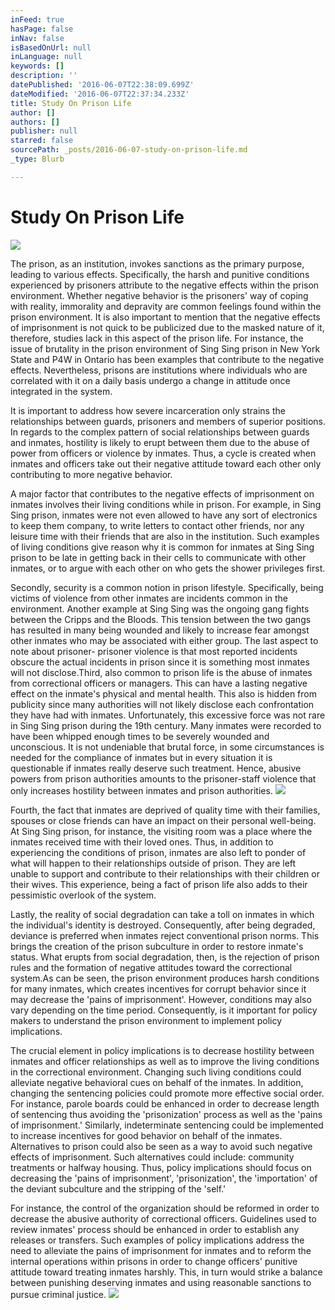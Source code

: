 ```yaml
---
inFeed: true
hasPage: false
inNav: false
isBasedOnUrl: null
inLanguage: null
keywords: []
description: ''
datePublished: '2016-06-07T22:38:09.699Z'
dateModified: '2016-06-07T22:37:34.233Z'
title: Study On Prison Life
author: []
authors: []
publisher: null
starred: false
sourcePath: _posts/2016-06-07-study-on-prison-life.md
_type: Blurb

---
```

# Study On Prison Life
![](https://the-grid-user-content.s3-us-west-2.amazonaws.com/79739a1e-bdec-49c2-921b-4142dba99e5f.jpg)

The prison, as an institution, invokes sanctions as the primary purpose, leading to various effects. Specifically, the harsh and punitive conditions experienced by prisoners attribute to the negative effects within the prison environment. Whether negative behavior is the prisoners' way of coping with reality, immorality and depravity are common feelings found within the prison environment. It is also important to mention that the negative effects of imprisonment is not quick to be publicized due to the masked nature of it, therefore, studies lack in this aspect of the prison life. For instance, the issue of brutality in the prison environment of Sing Sing prison in New York State and P4W in Ontario has been examples that contribute to the negative effects. Nevertheless, prisons are institutions where individuals who are correlated with it on a daily basis undergo a change in attitude once integrated in the system.

It is important to address how severe incarceration only strains the relationships between guards, prisoners and members of superior positions. In regards to the complex pattern of social relationships between guards and inmates, hostility is likely to erupt between them due to the abuse of power from officers or violence by inmates. Thus, a cycle is created when inmates and officers take out their negative attitude toward each other only contributing to more negative behavior.

A major factor that contributes to the negative effects of imprisonment on inmates involves their living conditions while in prison. For example, in Sing Sing prison, inmates were not even allowed to have any sort of electronics to keep them company, to write letters to contact other friends, nor any leisure time with their friends that are also in the institution. Such examples of living conditions give reason why it is common for inmates at Sing Sing prison to be late in getting back in their cells to communicate with other inmates, or to argue with each other on who gets the shower privileges first.

Secondly, security is a common notion in prison lifestyle. Specifically, being victims of violence from other inmates are incidents common in the environment. Another example at Sing Sing was the ongoing gang fights between the Cripps and the Bloods. This tension between the two gangs has resulted in many being wounded and likely to increase fear amongst other inmates who may be associated with either group. The last aspect to note about prisoner- prisoner violence is that most reported incidents obscure the actual incidents in prison since it is something most inmates will not disclose.Third, also common to prison life is the abuse of inmates from correctional officers or managers. This can have a lasting negative effect on the inmate's physical and mental health. This also is hidden from publicity since many authorities will not likely disclose each confrontation they have had with inmates. Unfortunately, this excessive force was not rare in Sing Sing prison during the 19th century. Many inmates were recorded to have been whipped enough times to be severely wounded and unconscious. It is not undeniable that brutal force, in some circumstances is needed for the compliance of inmates but in every situation it is questionable if inmates really deserve such treatment. Hence, abusive powers from prison authorities amounts to the prisoner-staff violence that only increases hostility between inmates and prison authorities.
![](https://the-grid-user-content.s3-us-west-2.amazonaws.com/7ebc80e1-0805-4c83-8e6f-85e55f286b78.jpg)

Fourth, the fact that inmates are deprived of quality time with their families, spouses or close friends can have an impact on their personal well-being. At Sing Sing prison, for instance, the visiting room was a place where the inmates received time with their loved ones. Thus, in addition to experiencing the conditions of prison, inmates are also left to ponder of what will happen to their relationships outside of prison. They are left unable to support and contribute to their relationships with their children or their wives. This experience, being a fact of prison life also adds to their pessimistic overlook of the system.

Lastly, the reality of social degradation can take a toll on inmates in which the individual's identity is destroyed. Consequently, after being degraded, deviance is preferred when inmates reject conventional prison norms. This brings the creation of the prison subculture in order to restore inmate's status. What erupts from social degradation, then, is the rejection of prison rules and the formation of negative attitudes toward the correctional system.As can be seen, the prison environment produces harsh conditions for many inmates, which creates incentives for corrupt behavior since it may decrease the 'pains of imprisonment'. However, conditions may also vary depending on the time period. Consequently, is it important for policy makers to understand the prison environment to implement policy implications.

The crucial element in policy implications is to decrease hostility between inmates and officer relationships as well as to improve the living conditions in the correctional environment. Changing such living conditions could alleviate negative behavioral cues on behalf of the inmates. In addition, changing the sentencing policies could promote more effective social order. For instance, parole boards could be enhanced in order to decrease length of sentencing thus avoiding the 'prisonization' process as well as the 'pains of imprisonment.' Similarly, indeterminate sentencing could be implemented to increase incentives for good behavior on behalf of the inmates. Alternatives to prison could also be seen as a way to avoid such negative effects of imprisonment. Such alternatives could include: community treatments or halfway housing. Thus, policy implications should focus on decreasing the 'pains of imprisonment', 'prisonization', the 'importation' of the deviant subculture and the stripping of the 'self.'

For instance, the control of the organization should be reformed in order to decrease the abusive authority of correctional officers. Guidelines used to review inmates' process should be enhanced in order to establish any releases or transfers. Such examples of policy implications address the need to alleviate the pains of imprisonment for inmates and to reform the internal operations within prisons in order to change officers' punitive attitude toward treating inmates harshly. This, in turn would strike a balance between punishing deserving inmates and using reasonable sanctions to pursue criminal justice.
![](https://the-grid-user-content.s3-us-west-2.amazonaws.com/ff884f7c-460a-4613-b15d-eb48dc943a2f.jpg)
